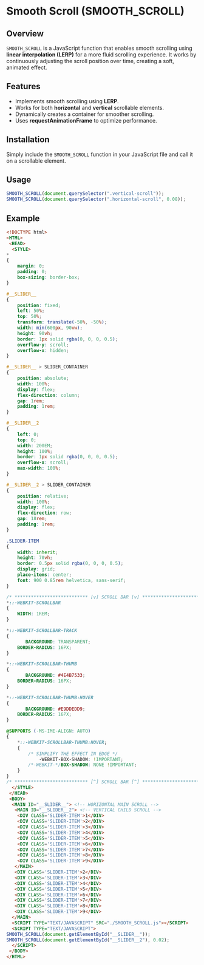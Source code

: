 # Smooth Scroll (SMOOTH_SCROLL)

## Overview
`SMOOTH_SCROLL` is a JavaScript function that enables smooth scrolling using **linear interpolation (LERP)** for a more fluid scrolling experience. It works by continuously adjusting the scroll position over time, creating a soft, animated effect.

## Features
- Implements smooth scrolling using **LERP**.
- Works for both **horizontal** and **vertical** scrollable elements.
- Dynamically creates a container for smoother scrolling.
- Uses **requestAnimationFrame** to optimize performance.

## Installation
Simply include the `SMOOTH_SCROLL` function in your JavaScript file and call it on a scrollable element.

## Usage
```javascript
SMOOTH_SCROLL(document.querySelector(".vertical-scroll"));
SMOOTH_SCROLL(document.querySelector(".horizontal-scroll", 0.08));
```

## Example
```html
<!DOCTYPE html>
<HTML>
 <HEAD>
  <STYLE>
*
{
	margin: 0;
	padding: 0;
	box-sizing: border-box;
}

#__SLIDER__
{
	position: fixed;
	left: 50%;
	top: 50%;
	transform: translate(-50%, -50%);
	width: min(600px, 90vw);
	height: 90vh;
	border: 1px solid rgba(0, 0, 0, 0.5);
	overflow-y: scroll;
	overflow-x: hidden;
}

#__SLIDER__ > SLIDER_CONTAINER
{
	position: absolute;
	width: 100%;
	display: flex;
	flex-direction: column;
	gap: 1rem;
	padding: 1rem;
}

#__SLIDER__2
{
	left: 0;
	top: 0;
	width: 200EM;
	height: 100%;
	border: 1px solid rgba(0, 0, 0, 0.5);
	overflow-x: scroll;
	max-width: 100%;
}

#__SLIDER__2 > SLIDER_CONTAINER
{
	position: relative;
	width: 100%;
	display: flex;
	flex-direction: row;
	gap: 18rem;
	padding: 1rem;
}

.SLIDER-ITEM
{
	width: inherit;
	height: 70vh;
	border: 0.5px solid rgba(0, 0, 0, 0.5);
	display: grid;
	place-items: center;
	font: 900 0.85rem helvetica, sans-serif;
}

/* *************************** [v] SCROLL BAR [v] *************************** */
*::-WEBKIT-SCROLLBAR
{
	WIDTH: 1REM;
}

*::-WEBKIT-SCROLLBAR-TRACK
{
	   BACKGROUND: TRANSPARENT;
	BORDER-RADIUS: 16PX;
}

*::-WEBKIT-SCROLLBAR-THUMB
{
	   BACKGROUND: #4E4B7533;
	BORDER-RADIUS: 16PX;
}

*::-WEBKIT-SCROLLBAR-THUMB:HOVER
{
	   BACKGROUND: #E9DDEDD9;
	BORDER-RADIUS: 16PX;
}

@SUPPORTS (-MS-IME-ALIGN: AUTO)
{
	*::-WEBKIT-SCROLLBAR-THUMB:HOVER;
	{
		/* SIMPLIFY THE EFFECT IN EDGE */
		    -WEBKIT-BOX-SHADOW: !IMPORTANT;
		/*-WEBKIT-*/BOX-SHADOW: NONE !IMPORTANT;
	}
}
/* *************************** [^] SCROLL BAR [^] *************************** */
  </STYLE>
 </HEAD>
 <BODY>
  <MAIN ID="__SLIDER__"> <!-- HORIZONTAL MAIN SCROLL -->
   <MAIN ID="__SLIDER__2"> <!-- VERTICAL CHILD SCROLL -->
    <DIV CLASS='SLIDER-ITEM'>1</DIV>
    <DIV CLASS='SLIDER-ITEM'>2</DIV>
    <DIV CLASS='SLIDER-ITEM'>3</DIV>
    <DIV CLASS='SLIDER-ITEM'>4</DIV>
    <DIV CLASS='SLIDER-ITEM'>5</DIV>
    <DIV CLASS='SLIDER-ITEM'>6</DIV>
    <DIV CLASS='SLIDER-ITEM'>7</DIV>
    <DIV CLASS='SLIDER-ITEM'>8</DIV>
    <DIV CLASS='SLIDER-ITEM'>9</DIV>
   </MAIN>
   <DIV CLASS='SLIDER-ITEM'>2</DIV>
   <DIV CLASS='SLIDER-ITEM'>3</DIV>
   <DIV CLASS='SLIDER-ITEM'>4</DIV>
   <DIV CLASS='SLIDER-ITEM'>5</DIV>
   <DIV CLASS='SLIDER-ITEM'>6</DIV>
   <DIV CLASS='SLIDER-ITEM'>7</DIV>
   <DIV CLASS='SLIDER-ITEM'>8</DIV>
   <DIV CLASS='SLIDER-ITEM'>9</DIV>
  </MAIN>
  <SCRIPT TYPE="TEXT/JAVASCRIPT" SRC="./SMOOTH_SCROLL.js"></SCRIPT>
  <SCRIPT TYPE="TEXT/JAVASCRIPT">
SMOOTH_SCROLL(document.getElementById("__SLIDER__"));
SMOOTH_SCROLL(document.getElementById("__SLIDER__2"), 0.02);
  </SCRIPT>
 </BODY>
</HTML>
```
